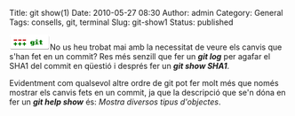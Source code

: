 Title: git show(1)
Date: 2010-05-27 08:30
Author: admin
Category: General
Tags: consells, git, terminal
Slug: git-show1
Status: published

[<img src="./wp-content/uploads/2009/03/git-logo.png" title="git-logo" class="alignright size-full wp-image-540" width="73" height="28" />](./wp-content/uploads/2009/03/git-logo.png)No us heu trobat mai amb la necessitat de veure els canvis que s'han fet en un commit? Res més senzill que fer un ***git log*** per agafar el SHA1 del commit en qüestió i després fer un ***git show SHA1***.

Evidentment com qualsevol altre ordre de git pot fer molt més que només mostrar els canvis fets en un commit, ja que la descripció que se'n dóna en fer un ***git help show*** és: *Mostra diversos tipus d'objectes*.
